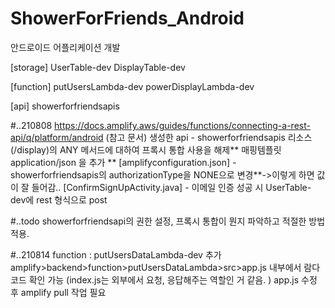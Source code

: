 # ShowerForFriends_Android
안드로이드 어플리케이션 개발

[storage]
UserTable-dev
DisplayTable-dev

[function]
putUsersLambda-dev
powerDisplayLambda-dev

[api]
showerforfriendsapis

#..210808
https://docs.amplify.aws/guides/functions/connecting-a-rest-api/q/platform/android (참고 문서)
생성한 api - showerforfriendsapis
리소스(/display)의 ANY 메서드에 대하여 프록시 통합 사용을 해제**
매핑템플릿 application/json 을 추가 **
[amplifyconfiguration.json] - showerforfriendsapis의 authorizationType을 NONE으로 변경**->이렇게 하면 값이 잘 들어감.. 
[ConfirmSignUpActivity.java] - 이메일 인증 성공 시 UserTable-dev에 rest 형식으로 post

#..todo
showerforfriendsapi의 권한 설정, 프록시 통합이 뭔지 파악하고 적절한 방법 적용.

#..210814
function : putUsersDataLambda-dev 추가
amplify>backend>function>putUsersDataLambda>src>app.js 내부에서 람다 코드 확인 가능 (index.js는 외부에서 요청, 응답해주는 역할인 거 같음. )
app.js 수정 후 amplify pull 작업 필요


